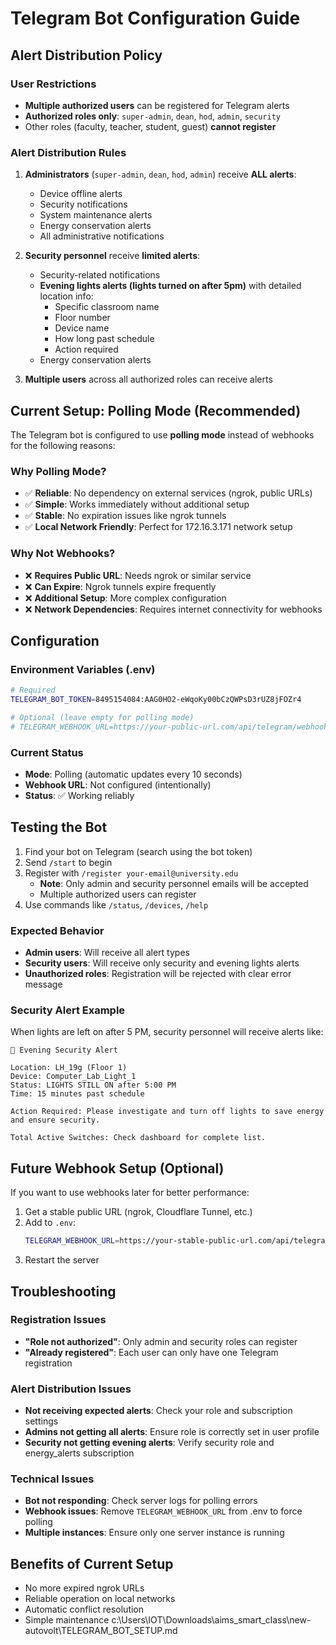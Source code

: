 # Telegram Bot Configuration Guide

## Alert Distribution Policy

### User Restrictions
- **Multiple authorized users** can be registered for Telegram alerts
- **Authorized roles only**: `super-admin`, `dean`, `hod`, `admin`, `security`
- Other roles (faculty, teacher, student, guest) **cannot register**

### Alert Distribution Rules
1. **Administrators** (`super-admin`, `dean`, `hod`, `admin`) receive **ALL alerts**:
   - Device offline alerts
   - Security notifications
   - System maintenance alerts
   - Energy conservation alerts
   - All administrative notifications

2. **Security personnel** receive **limited alerts**:
   - Security-related notifications
   - **Evening lights alerts (lights turned on after 5pm)** with detailed location info:
     - Specific classroom name
     - Floor number
     - Device name
     - How long past schedule
     - Action required
   - Energy conservation alerts

3. **Multiple users** across all authorized roles can receive alerts

## Current Setup: Polling Mode (Recommended)

The Telegram bot is configured to use **polling mode** instead of webhooks for the following reasons:

### Why Polling Mode?
- ✅ **Reliable**: No dependency on external services (ngrok, public URLs)
- ✅ **Simple**: Works immediately without additional setup
- ✅ **Stable**: No expiration issues like ngrok tunnels
- ✅ **Local Network Friendly**: Perfect for 172.16.3.171 network setup

### Why Not Webhooks?
- ❌ **Requires Public URL**: Needs ngrok or similar service
- ❌ **Can Expire**: Ngrok tunnels expire frequently
- ❌ **Additional Setup**: More complex configuration
- ❌ **Network Dependencies**: Requires internet connectivity for webhooks

## Configuration

### Environment Variables (.env)
```bash
# Required
TELEGRAM_BOT_TOKEN=8495154084:AAG0HO2-eWqoKy00bCzQWPsD3rUZ8jFOZr4

# Optional (leave empty for polling mode)
# TELEGRAM_WEBHOOK_URL=https://your-public-url.com/api/telegram/webhook
```

### Current Status
- **Mode**: Polling (automatic updates every 10 seconds)
- **Webhook URL**: Not configured (intentionally)
- **Status**: ✅ Working reliably

## Testing the Bot

1. Find your bot on Telegram (search using the bot token)
2. Send `/start` to begin
3. Register with `/register your-email@university.edu`
   - **Note**: Only admin and security personnel emails will be accepted
   - Multiple authorized users can register
4. Use commands like `/status`, `/devices`, `/help`

### Expected Behavior
- **Admin users**: Will receive all alert types
- **Security users**: Will receive only security and evening lights alerts
- **Unauthorized roles**: Registration will be rejected with clear error message

### Security Alert Example
When lights are left on after 5 PM, security personnel will receive alerts like:

```
🚨 Evening Security Alert

Location: LH_19g (Floor 1)
Device: Computer_Lab_Light_1
Status: LIGHTS STILL ON after 5:00 PM
Time: 15 minutes past schedule

Action Required: Please investigate and turn off lights to save energy and ensure security.

Total Active Switches: Check dashboard for complete list.
```

## Future Webhook Setup (Optional)

If you want to use webhooks later for better performance:

1. Get a stable public URL (ngrok, Cloudflare Tunnel, etc.)
2. Add to `.env`:
   ```bash
   TELEGRAM_WEBHOOK_URL=https://your-stable-public-url.com/api/telegram/webhook
   ```
3. Restart the server

## Troubleshooting

### Registration Issues
- **"Role not authorized"**: Only admin and security roles can register
- **"Already registered"**: Each user can only have one Telegram registration

### Alert Distribution Issues
- **Not receiving expected alerts**: Check your role and subscription settings
- **Admins not getting all alerts**: Ensure role is correctly set in user profile
- **Security not getting evening alerts**: Verify security role and energy_alerts subscription

### Technical Issues
- **Bot not responding**: Check server logs for polling errors
- **Webhook issues**: Remove `TELEGRAM_WEBHOOK_URL` from .env to force polling
- **Multiple instances**: Ensure only one server instance is running

## Benefits of Current Setup

- No more expired ngrok URLs
- Reliable operation on local networks
- Automatic conflict resolution
- Simple maintenance</content>
<parameter name="filePath">c:\Users\IOT\Downloads\aims_smart_class\new-autovolt\TELEGRAM_BOT_SETUP.md